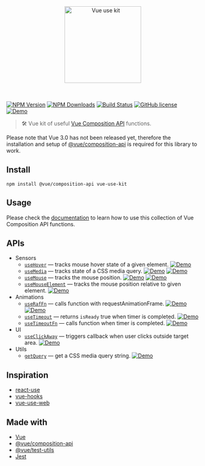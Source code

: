 <p align="center">
  <br>
  <br>
  <a href="https://github.com/microcipcip/vue-use-kit">
    <img 
      src="https://raw.githubusercontent.com/microcipcip/vue-use-kit/master/public/branding/logo.png" 
      alt="Vue use kit" 
      width="200" 
    />
  </a>
  <br>
  <br>
  <br>
</p>

[![NPM Version](https://img.shields.io/npm/v/vue-use-kit.svg)](https://www.npmjs.com/package/vue-use-kit) [![NPM Downloads](https://img.shields.io/npm/dm/vue-use-kit.svg)](https://www.npmjs.com/package/vue-use-kit) [![Build Status](https://img.shields.io/travis/microcipcip/vue-use-kit/master.svg)](https://travis-ci.org/microcipcip/vue-use-kit) [![GitHub license](https://img.shields.io/github/license/microcipcip/vue-use-kit?style=flat-square)](https://github.com/microcipcip/vue-use-kit/blob/master/LICENSE)
[![Demo](https://img.shields.io/badge/demos-🚀-yellow.svg)](https://microcipcip.github.io/vue-use-kit/)

> 🛠️ Vue kit of useful [Vue Composition API](https://vue-composition-api-rfc.netlify.com) functions.</em>

Please note that Vue 3.0 has not been released yet, therefore the installation and setup of [@vue/composition-api](https://github.com/vuejs/composition-api) is required for this library to work.

## Install

```shell script
npm install @vue/composition-api vue-use-kit
```

## Usage

Please check the [documentation](https://microcipcip.github.io/vue-use-kit/) to learn how to use this collection of Vue Composition API functions.

## APIs

- Sensors
  - [`useHover`](./src/components/useHover/stories/useHover.md) &mdash; tracks mouse hover state of a given element.
  [![Demo](https://img.shields.io/badge/demo-🚀-yellow.svg)](https://microcipcip.github.io/vue-use-kit/?path=/story/sensors-usehover--demo)
  - [`useMedia`](./src/components/useMedia/stories/useMedia.md) &mdash; tracks state of a CSS media query.
  [![Demo](https://img.shields.io/badge/demo-🚀-yellow.svg)](https://microcipcip.github.io/vue-use-kit/?path=/story/sensors-usemedia--demo)
  [![Demo](https://img.shields.io/badge/advanced_demo-🚀-yellow.svg)](https://microcipcip.github.io/vue-use-kit/?path=/story/sensors-usemedia--advanced-demo)
  - [`useMouse`](./src/components/useMouse/stories/useMouse.md) &mdash; tracks the mouse position.
  [![Demo](https://img.shields.io/badge/demo-🚀-yellow.svg)](https://microcipcip.github.io/vue-use-kit/?path=/story/sensors-usemouse--demo)
  [![Demo](https://img.shields.io/badge/advanced_demo-🚀-yellow.svg)](https://microcipcip.github.io/vue-use-kit/?path=/story/sensors-usemouse--advanced-demo)
  - [`useMouseElement`](./src/components/useMouseElement/stories/useMouseElement.md) &mdash; tracks the mouse position relative to given element.
  [![Demo](https://img.shields.io/badge/demo-🚀-yellow.svg)](https://microcipcip.github.io/vue-use-kit/?path=/story/sensors-usemouseelement--demo)
- Animations
  - [`useRafFn`](./src/components/useRafFn/stories/useRafFn.md) &mdash; calls function with requestAnimationFrame.
  [![Demo](https://img.shields.io/badge/demo-🚀-yellow.svg)](https://microcipcip.github.io/vue-use-kit/?path=/story/animations-useraffn--demo)
  [![Demo](https://img.shields.io/badge/advanced_demo-🚀-yellow.svg)](https://microcipcip.github.io/vue-use-kit/?path=/story/animations-useraffn--advanced-demo)
  - [`useTimeout`](./src/components/useTimeout/stories/useTimeout.md) &mdash; returns `isReady` true when timer is completed.
  [![Demo](https://img.shields.io/badge/demo-🚀-yellow.svg)](https://microcipcip.github.io/vue-use-kit/?path=/story/animations-usetimeout--demo)
  - [`useTimeoutFn`](./src/components/useTimeoutFn/stories/useTimeoutFn.md) &mdash; calls function when timer is completed.
  [![Demo](https://img.shields.io/badge/demo-🚀-yellow.svg)](https://microcipcip.github.io/vue-use-kit/?path=/story/animations-usetimeoutfn--demo)
- UI
  - [`useClickAway`](./src/components/useClickAway/stories/useClickAway.md) &mdash; triggers callback when user clicks outside target area.
  [![Demo](https://img.shields.io/badge/demo-🚀-yellow.svg)](https://microcipcip.github.io/vue-use-kit/?path=/story/ui-useclickaway--demo)
- Utils
  - [`getQuery`](./src/components/getQuery/stories/getQuery.md) &mdash; get a CSS media query string.
  [![Demo](https://img.shields.io/badge/demo-🚀-yellow.svg)](https://microcipcip.github.io/vue-use-kit/?path=/story/utils-getquery--demo)

## Inspiration

- [react-use](https://github.com/streamich/react-use)
- [vue-hooks](https://github.com/u3u/vue-hooks)
- [vue-use-web](https://github.com/logaretm/vue-use-web)

## Made with

- [Vue](https://vuejs.org/)
- [@vue/composition-api](https://github.com/vuejs/composition-api)
- [@vue/test-utils](https://vue-test-utils.vuejs.org/)
- [Jest](https://jestjs.io/)

